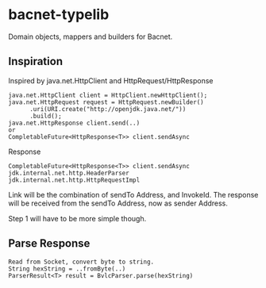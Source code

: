 # bacnet-typelib
Domain objects, mappers and builders for Bacnet.

## Inspiration
Inspired by java.net.HttpClient and HttpRequest/HttpResponse
```
java.net.HttpClient client = HttpClient.newHttpClient();
java.net.HttpRequest request = HttpRequest.newBuilder()
      .uri(URI.create("http://openjdk.java.net/"))
      .build();
java.net.HttpResponse client.send(..) 
or
CompletableFuture<HttpResponse<T>> client.sendAsync

```
Response
```
CompletableFuture<HttpResponse<T>> client.sendAsync
jdk.internal.net.http.HeaderParser
jdk.internal.net.http.HttpRequestImpl
```
Link will be the combination of sendTo Address, and InvokeId. The response will be received from the
sendTo Address, now as sender Address.

Step 1 will have to be more simple though.

## Parse Response

```
Read from Socket, convert byte to string.
String hexString = ..fromByte(..)
ParserResult<T> result = BvlcParser.parse(hexString)
```
